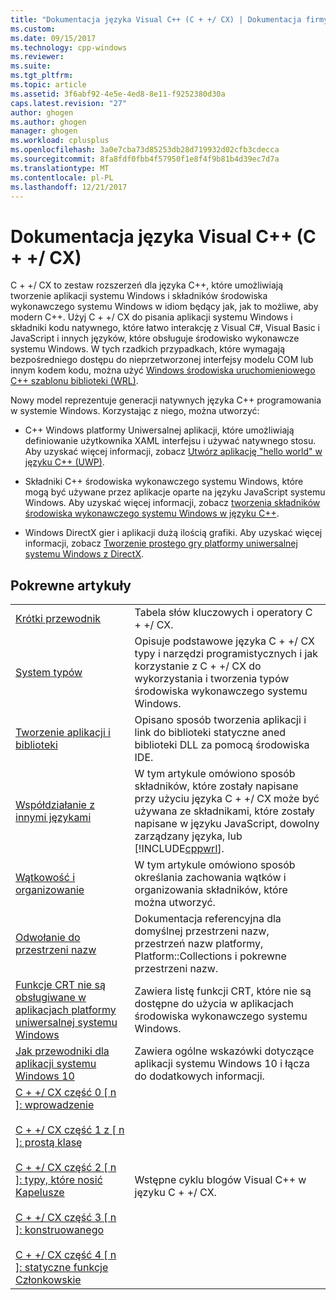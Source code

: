 ```yaml
---
title: "Dokumentacja języka Visual C++ (C + +/ CX) | Dokumentacja firmy Microsoft"
ms.custom: 
ms.date: 09/15/2017
ms.technology: cpp-windows
ms.reviewer: 
ms.suite: 
ms.tgt_pltfrm: 
ms.topic: article
ms.assetid: 3f6abf92-4e5e-4ed8-8e11-f9252380d30a
caps.latest.revision: "27"
author: ghogen
ms.author: ghogen
manager: ghogen
ms.workload: cplusplus
ms.openlocfilehash: 3a0e7cba73d85253db28d719932d02cfb3cdecca
ms.sourcegitcommit: 8fa8fdf0fbb4f57950f1e8f4f9b81b4d39ec7d7a
ms.translationtype: MT
ms.contentlocale: pl-PL
ms.lasthandoff: 12/21/2017
---
```

# <a name="visual-c-language-reference-ccx"></a>Dokumentacja języka Visual C++ (C + +/ CX)

C + +/ CX to zestaw rozszerzeń dla języka C++, które umożliwiają tworzenie aplikacji systemu Windows i składników środowiska wykonawczego systemu Windows w idiom będący jak, jak to możliwe, aby modern C++. Użyj C + +/ CX do pisania aplikacji systemu Windows i składniki kodu natywnego, które łatwo interakcję z Visual C#, Visual Basic i JavaScript i innych języków, które obsługuje środowisko wykonawcze systemu Windows. W tych rzadkich przypadkach, które wymagają bezpośredniego dostępu do nieprzetworzonej interfejsy modelu COM lub innym kodem kodu, można użyć [Windows środowiska uruchomieniowego C++ szablonu biblioteki (WRL)](../windows/windows-runtime-cpp-template-library-wrl.md).

Nowy model reprezentuje generacji natywnych języka C++ programowania w systemie Windows. Korzystając z niego, można utworzyć:

- C++ Windows platformy Uniwersalnej aplikacji, które umożliwiają definiowanie użytkownika XAML interfejsu i używać natywnego stosu. Aby uzyskać więcej informacji, zobacz [Utwórz aplikację "hello world" w języku C++ (UWP)](/windows/uwp/get-started/create-a-basic-windows-10-app-in-cpp).

- Składniki C++ środowiska wykonawczego systemu Windows, które mogą być używane przez aplikacje oparte na języku JavaScript systemu Windows. Aby uzyskać więcej informacji, zobacz [tworzenia składników środowiska wykonawczego systemu Windows w języku C++](/windows/uwp/winrt-components/creating-windows-runtime-components-in-cpp).

- Windows DirectX gier i aplikacji dużą ilością grafiki. Aby uzyskać więcej informacji, zobacz [Tworzenie prostego gry platformy uniwersalnej systemu Windows z DirectX](/windows/uwp/gaming/tutorial--create-your-first-metro-style-directx-game).

## <a name="related-articles"></a>Pokrewne artykuły

|||
|-|-|
|[Krótki przewodnik](../cppcx/quick-reference-c-cx.md)|Tabela słów kluczowych i operatory C + +/ CX.|
|[System typów](../cppcx/type-system-c-cx.md)|Opisuje podstawowe języka C + +/ CX typy i narzędzi programistycznych i jak korzystanie z C + +/ CX do wykorzystania i tworzenia typów środowiska wykonawczego systemu Windows.|
|[Tworzenie aplikacji i biblioteki](../cppcx/building-apps-and-libraries-c-cx.md)|Opisano sposób tworzenia aplikacji i link do biblioteki statyczne aned biblioteki DLL za pomocą środowiska IDE.|
|[Współdziałanie z innymi językami](../cppcx/interoperating-with-other-languages-c-cx.md)|W tym artykule omówiono sposób składników, które zostały napisane przy użyciu języka C + +/ CX może być używana ze składnikami, które zostały napisane w języku JavaScript, dowolny zarządzany języka, lub [!INCLUDE[cppwrl](../cppcx/includes/cppwrl-md.md)].|
|[Wątkowość i organizowanie](../cppcx/threading-and-marshaling-c-cx.md)|W tym artykule omówiono sposób określania zachowania wątków i organizowania składników, które można utworzyć.|
|[Odwołanie do przestrzeni nazw](../cppcx/namespaces-reference-c-cx.md)|Dokumentacja referencyjna dla domyślnej przestrzeni nazw, przestrzeń nazw platformy, Platform::Collections i pokrewne przestrzeni nazw.|
|[Funkcje CRT nie są obsługiwane w aplikacjach platformy uniwersalnej systemu Windows](../cppcx/crt-functions-not-supported-in-universal-windows-platform-apps.md)|Zawiera listę funkcji CRT, które nie są dostępne do użycia w aplikacjach środowiska wykonawczego systemu Windows.|
|[Jak przewodniki dla aplikacji systemu Windows 10](http://msdn.microsoft.com/library/windows/apps/xaml/mt244352.aspx)|Zawiera ogólne wskazówki dotyczące aplikacji systemu Windows 10 i łącza do dodatkowych informacji.|
|[C + +/ CX część 0 \[ n \]: wprowadzenie](https://blogs.msdn.microsoft.com/vcblog/2012/08/29/ccx-part-0-of-n-an-introduction/)<br /><br />[C + +/ CX część 1 z \[ n \]: prostą klasę](https://blogs.msdn.microsoft.com/vcblog/2012/09/05/ccx-part-1-of-n-a-simple-class/)<br /><br />[C + +/ CX część 2 \[ n \]: typy, które nosić Kapelusze](https://blogs.msdn.microsoft.com/vcblog/2012/09/17/ccx-part-2-of-n-types-that-wear-hats/)<br /><br />[C + +/ CX część 3 \[ n \]: konstruowanego](https://blogs.msdn.microsoft.com/vcblog/2012/10/05/ccx-part-3-of-n-under-construction/)<br /><br />[C + +/ CX część 4 \[ n \]: statyczne funkcje Członkowskie](https://blogs.msdn.microsoft.com/vcblog/2012/10/19/ccx-part-4-of-n-static-member-functions/)|Wstępne cyklu blogów Visual C++ w języku C + +/ CX.|
